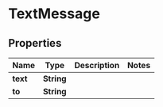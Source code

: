 

# TextMessage


## Properties

| Name | Type | Description | Notes |
|------------ | ------------- | ------------- | -------------|
|**text** | **String** |  |  |
|**to** | **String** |  |  |



